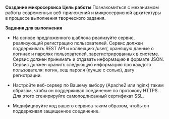 **Создание микросервиса**
**Цель работы**
Познакомиться с механизмом работы современных веб-приложений и микросервисной архитектуры в процессе выполнения творческого задания.

**Задания для выполнения**
- На основе предложенного шаблона реализуйте сервис, реализующий регистрацию пользователей. Сервис должен поддерживать REST API и коллекцию /user/, хранящую данные о логинах и паролях пользователей, зарегистрированных в системе. Сервис должен принимать и отдавать информацию в формате JSON. Сервис должен хранить следующую информацию про каждого пользователя: логин, хеш пароля (лучше с солью), дату регистрации.

- Настройте веб-сервер по Вашему выбору (Apache2 или nginx) таким образом, чтобы он поддерживал соединение по протоколу HTTPS. Для этого сгенирируйте самоподписанный сертификат SSL.

- Модифицируйте код вашего сервиса таким образом, чтобы он поддерживал защищенное соединение.



